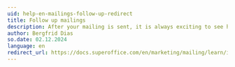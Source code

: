 ```yaml
---
uid: help-en-mailings-follow-up-redirect
title: Follow up mailings
description: After your mailing is sent, it is always exciting to see how well your mailing has performed.
author: Bergfrid Dias
so.date: 02.12.2024
language: en
redirect_url: https://docs.superoffice.com/en/marketing/mailing/learn/index.html#after
---
```

